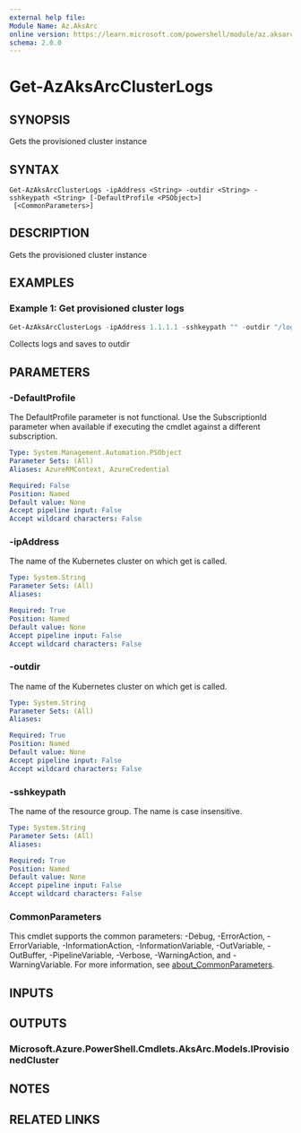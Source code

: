 ```yaml
---
external help file:
Module Name: Az.AksArc
online version: https://learn.microsoft.com/powershell/module/az.aksarc/get-azaksarcclusterlogs
schema: 2.0.0
---
```


# Get-AzAksArcClusterLogs

## SYNOPSIS
Gets the provisioned cluster instance

## SYNTAX

```
Get-AzAksArcClusterLogs -ipAddress <String> -outdir <String> -sshkeypath <String> [-DefaultProfile <PSObject>]
 [<CommonParameters>]
```

## DESCRIPTION
Gets the provisioned cluster instance

## EXAMPLES

### Example 1: Get provisioned cluster logs
```powershell
Get-AzAksArcClusterLogs -ipAddress 1.1.1.1 -sshkeypath "" -outdir "/logs"
```

Collects logs and saves to outdir

## PARAMETERS

### -DefaultProfile
The DefaultProfile parameter is not functional.
Use the SubscriptionId parameter when available if executing the cmdlet against a different subscription.

```yaml
Type: System.Management.Automation.PSObject
Parameter Sets: (All)
Aliases: AzureRMContext, AzureCredential

Required: False
Position: Named
Default value: None
Accept pipeline input: False
Accept wildcard characters: False
```

### -ipAddress
The name of the Kubernetes cluster on which get is called.

```yaml
Type: System.String
Parameter Sets: (All)
Aliases:

Required: True
Position: Named
Default value: None
Accept pipeline input: False
Accept wildcard characters: False
```

### -outdir
The name of the Kubernetes cluster on which get is called.

```yaml
Type: System.String
Parameter Sets: (All)
Aliases:

Required: True
Position: Named
Default value: None
Accept pipeline input: False
Accept wildcard characters: False
```

### -sshkeypath
The name of the resource group.
The name is case insensitive.

```yaml
Type: System.String
Parameter Sets: (All)
Aliases:

Required: True
Position: Named
Default value: None
Accept pipeline input: False
Accept wildcard characters: False
```

### CommonParameters
This cmdlet supports the common parameters: -Debug, -ErrorAction, -ErrorVariable, -InformationAction, -InformationVariable, -OutVariable, -OutBuffer, -PipelineVariable, -Verbose, -WarningAction, and -WarningVariable. For more information, see [about_CommonParameters](http://go.microsoft.com/fwlink/?LinkID=113216).

## INPUTS

## OUTPUTS

### Microsoft.Azure.PowerShell.Cmdlets.AksArc.Models.IProvisionedCluster

## NOTES

## RELATED LINKS

